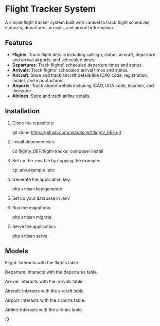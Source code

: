 # Flight Tracker System

A simple flight tracker system built with Laravel to track flight schedules, statuses, departures, arrivals, and aircraft information.

## Features

- **Flights**: Track flight details including callsign, status, aircraft, departure and arrival airports, and scheduled times.
- **Departures**: Track flights' scheduled departure times and status.
- **Arrivals**: Track flights' scheduled arrival times and status.
- **Aircraft**: Store and track aircraft details like ICAO code, registration, model, and manufacturer.
- **Airports**: Track airport details including ICAO, IATA code, location, and timezone.
- **Airlines**: Store and track airline details.

## Installation

1. Clone the repository:

   git clone https://github.com/an4s3crwt/flighty_DEF.git

2. Install dependencies:

    cd flighty_DEF/flight-tracker
    composer install

3. Set up the .env file by copying the example:

    cp .env.example .env

4. Generate the application key:

    php artisan key:generate

5. Set up your database in .env

6. Run the migrations:

    php artisan migrate

7. Serve the application:

    php artisan serve

## Models

Flight: Interacts with the flights table.

Departure: Interacts with the departures table.

Arrival: Interacts with the arrivals table.

Aircraft: Interacts with the aircraft table.

Airport: Interacts with the airports table.

Airline: Interacts with the airlines table.


:3